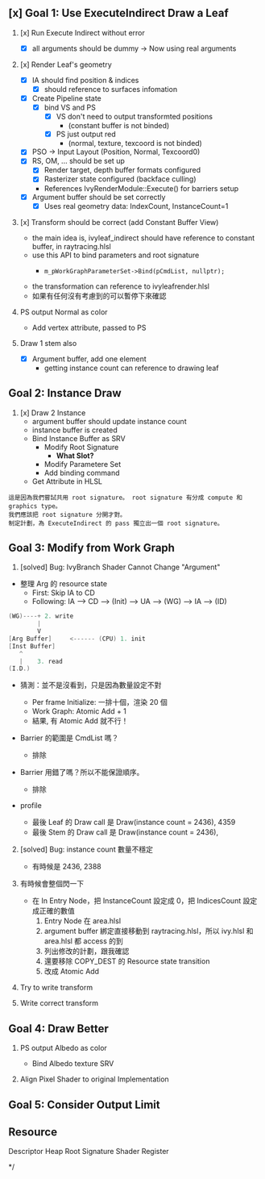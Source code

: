 ## [x] Goal 1: Use ExecuteIndirect Draw a Leaf

1. [x] Run Execute Indirect without error
    - [x] all arguments should be dummy → Now using real arguments

2. [x] Render Leaf's geometry
    - [x] IA should find position & indices
        - [x] should reference to surfaces infomation
    - [x] Create Pipeline state
        - [x] bind VS and PS
            - [x] VS don't need to output transformted positions
                - (constant buffer is not binded)
            - [x] PS just output red
                - (normal, texture, texcoord is not binded)
    - [x] PSO -> Input Layout (Position, Normal, Texcoord0)
    - [x] RS, OM, ... should be set up
        - [x] Render target, depth buffer formats configured
        - [x] Rasterizer state configured (backface culling)
        - References IvyRenderModule::Execute() for barriers setup
    - [x] Argument buffer should be set correctly
        - [x] Uses real geometry data: IndexCount, InstanceCount=1    

3. [x] Transform should be correct (add Constant Buffer View)
    - the main idea is, ivyleaf_indirect should have reference to constant buffer, in raytracing.hlsl
    - use this API to bind parameters and root signature
        -     m_pWorkGraphParameterSet->Bind(pCmdList, nullptr);
    - the transformation can reference to ivyleafrender.hlsl
    - 如果有任何沒有考慮到的可以暫停下來確認

4. PS output Normal as color
    - Add vertex attribute, passed to PS

5. Draw 1 stem also
    - [x] Argument buffer, add one element
        - getting instance count can reference to drawing leaf

## Goal 2: Instance Draw

1. [x] Draw 2 Instance
    - argument buffer should update instance count
    - instance buffer is created
    - Bind Instance Buffer as SRV
        - Modify Root Signature
            - **What Slot?**
        - Modify Parametere Set
        - Add binding command
    - Get Attribute in HLSL

```
這是因為我們嘗試共用 root signature。 root signature 有分成 compute 和 graphics type。
我們應該把 root signature 分開才對。
制定計劃，為 ExecuteIndirect 的 pass 獨立出一個 root signature。
```

## Goal 3: Modify from Work Graph 

1. [solved] Bug: IvyBranch Shader Cannot Change "Argument"

- 整理 Arg 的 resource state
    - First: Skip IA to CD
    - Following: IA --> CD --> (Init) --> UA --> (WG) --> IA --> (ID)

```c
(WG)----+ 2. write
        |
        V
[Arg Buffer]     <------ (CPU) 1. init
[Inst Buffer]
   ^
   |    3. read
(I.D.)
```
- 猜測：並不是沒看到，只是因為數量設定不對
    - Per frame Initialize: 一排十個，渲染 20 個
    - Work Graph: Atomic Add + 1
    - 結果, 有 Atomic Add 就不行！

- Barrier 的範圍是 CmdList 嗎？
    - 排除
- Barrier 用錯了嗎？所以不能保證順序。
    - 排除

- profile
    - 最後 Leaf 的 Draw call 是 Draw(instance count = 2436), 4359
    - 最後 Stem 的 Draw call 是 Draw(instance count = 2436), 

2. [solved] Bug: instance count 數量不穩定
    - 有時候是 2436, 2388

3. 有時候會整個閃一下
    - 在 In Entry Node，把 InstanceCount 設定成 0，把 IndicesCount 設定成正確的數值
        1. Entry Node 在 area.hlsl
        2. argument buffer 綁定直接移動到 raytracing.hlsl，所以 ivy.hlsl 和 area.hlsl 都 access 的到
        3. 列出修改的計劃，跟我確認
        4. 還要移除 COPY_DEST 的 Resource state transition
        5. 改成 Atomic Add 

3. Try to write transform

4. Write correct transform

## Goal 4: Draw Better

1. PS output Albedo as color
    - Bind Albedo texture SRV

2. Align Pixel Shader to original Implementation

## Goal 5: Consider Output Limit

## Resource

Descriptor Heap
Root Signature
Shader Register


*/